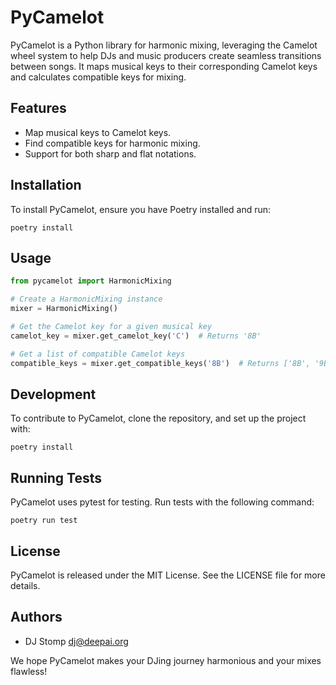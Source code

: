 # PyCamelot

PyCamelot is a Python library for harmonic mixing, leveraging the Camelot wheel system to help DJs and music producers create seamless transitions between songs. It maps musical keys to their corresponding Camelot keys and calculates compatible keys for mixing.

## Features

- Map musical keys to Camelot keys.
- Find compatible keys for harmonic mixing.
- Support for both sharp and flat notations.

## Installation

To install PyCamelot, ensure you have Poetry installed and run:

```shell
poetry install
```

## Usage

```python
from pycamelot import HarmonicMixing

# Create a HarmonicMixing instance
mixer = HarmonicMixing()

# Get the Camelot key for a given musical key
camelot_key = mixer.get_camelot_key('C')  # Returns '8B'

# Get a list of compatible Camelot keys
compatible_keys = mixer.get_compatible_keys('8B')  # Returns ['8B', '9B', '7B', '8A']
```

## Development

To contribute to PyCamelot, clone the repository, and set up the project with:

```shell
poetry install
```

## Running Tests

PyCamelot uses pytest for testing. Run tests with the following command:

```shell
poetry run test
```

## License

PyCamelot is released under the MIT License. See the LICENSE file for more details.

## Authors

- DJ Stomp <dj@deepai.org>

We hope PyCamelot makes your DJing journey harmonious and your mixes flawless!
